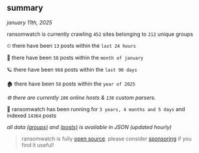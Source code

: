 
## summary
_january 11th, 2025_

ransomwatch is currently crawling `452` sites belonging to `212` unique groups

⏲ there have been `13` posts within the `last 24 hours`

🦈 there have been `58` posts within the `month of january`

🪐 there have been `968` posts within the `last 90 days`

🏚 there have been `58` posts within the `year of 2025`

_⚙️ there are currently `106` online hosts & `136` custom parsers._

🦕 ransomwatch has been running for `3 years, 4 months and 5 days` and indexed `14364` posts

_all data  [(groups)](http://ransomwhat.telemetry.ltd/groups) and [(posts)](http://ransomwhat.telemetry.ltd/posts) is available in JSON (updated hourly)_

> ransomwatch is fully [open source](https://github.com/joshhighet/ransomwatch#ransomwatch--). please consider [sponsoring](https://github.com/sponsors/joshhighet) if you find it useful!
